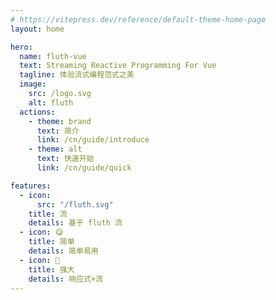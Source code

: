 ```yaml
---
# https://vitepress.dev/reference/default-theme-home-page
layout: home

hero:
  name: fluth-vue
  text: Streaming Reactive Programming For Vue
  tagline: 体验流式编程范式之美
  image:
    src: /logo.svg
    alt: fluth
  actions:
    - theme: brand
      text: 简介
      link: /cn/guide/introduce
    - theme: alt
      text: 快速开始
      link: /cn/guide/quick

features:
  - icon:
      src: "/fluth.svg"
    title: 流
    details: 基于 fluth 流
  - icon: 😋
    title: 简单
    details: 简单易用
  - icon: 💪
    title: 强大
    details: 响应式+流
---
```

